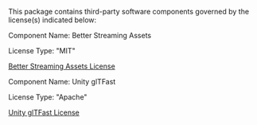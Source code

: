 This package contains third-party software components governed by the license(s) indicated below:

Component Name: Better Streaming Assets

License Type: "MIT"

[Better Streaming Assets License](https://github.com/gwiazdorrr/BetterStreamingAssets/blob/master/LICENSE.md)

Component Name: Unity glTFast

License Type: "Apache"

[Unity glTFast License](https://github.com/atteneder/glTFast/blob/openupm/LICENSE.md)

